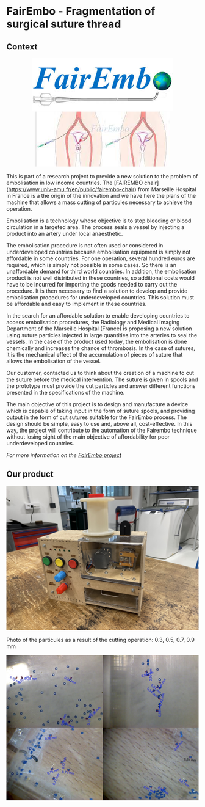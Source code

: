 # FairEmbo - Fragmentation of surgical suture thread 

  ## Context
<p align="center"> <img src="https://github.com/TomGosnik/FairEmbo-Project/blob/main/Source/Pictures/Readme_FairEmbo%20logo.png" /> <img src="https://github.com/TomGosnik/FairEmbo-Project/blob/main/Source/Pictures/Readme_FairEmbo%20presentation.png" /> </p>



This is part of a research project to previde a new solution to the problem of embolisation in low income countries. The [FAIREMBO chair] (https://www.univ-amu.fr/en/public/fairembo-chair) from Marseille Hospital in France is a the origin of the innovation and we have here the plans of the machine that allows a mass cutting of particules necessary to achieve the operation.

Embolisation is a technology whose objective is to stop bleeding or blood circulation in a targeted area. The process seals a vessel by injecting a product into an artery under local anaesthetic. 

The embolisation procedure is not often used or considered in underdeveloped countries because embolisation equipment is simply not affordable in some countries. For one operation, several hundred euros are required, which is simply not possible in some cases. So there is an unaffordable demand for third world countries. In addition, the embolisation product is not well distributed in these countries, so additional costs would have to be incurred for importing the goods needed to carry out the procedure.
It is then necessary to find a solution to develop and provide embolisation procedures for underdeveloped countries. This solution must be affordable and easy to implement in these countries. 

In the search for an affordable solution to enable developing countries to access embolisation procedures, the Radiology and Medical Imaging Department of the Marseille Hospital (France) is proposing a new solution using suture particles injected in large quantities into the arteries to seal the vessels. 
In the case of the product used today, the embolisation is done chemically and increases the chance of thrombosis.
In the case of sutures, it is the mechanical effect of the accumulation of pieces of suture that allows the embolisation of the vessel. 

Our customer, contacted us to think about the creation of a machine to cut the suture before the medical intervention. The suture is given in spools and the prototype must provide the cut particles and answer different functions presented in the specifications of the machine.

The main objective of this project is to design and manufacture a device which is capable of taking input in the form of suture spools, and providing output in the form of cut sutures suitable for the FairEmbo process. The design should be simple, easy to use and, above all, cost-effective. In this way, the project will contribute to the automation of the Fairembo technique without losing sight of the main objective of affordability for poor underdeveloped countries.


*For more information on the [FairEmbo project](https://www.youtube.com/watch?v=6P3fuX9SuC4)*

  ## Our product
  <p align="center"> <img src="https://github.com/TomGosnik/FairEmbo-Project/blob/main/Source/Pictures/Final-Product.jpg" /> </p>
  
  Photo of the particules as a result of the cutting operation: 0.3, 0.5, 0.7, 0.9 mm
    
  <p align="center"> <img src="https://github.com/TomGosnik/FairEmbo-Project/blob/main/Source/Pictures/Particules-measure.png" /> </p>
  
   
     
  
